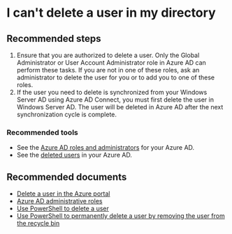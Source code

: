 <properties 
    pageTitle="Problem deleting a user"
    description="Problem deleting a user"
    service="microsoft.aad"
    resource="Microsoft_AAD_IAM"
    ms.author="Jeffsta-MSFT"
    authors="Jeffsta-MSFT"
    selfHelpType="generic"
    supportTopicIds="32586793"
    productPesIds="16578"
    cloudEnvironments="public, Fairfax"
    	articleId="af9602ba-90c1-4183-9407-922b87ed1326"
	ownershipId="AzureIdentity_DirectoryObjectManagement"
/>
# I can't delete a user in my directory

## **Recommended steps**

1. Ensure that you are authorized to delete a user. Only the Global Administrator or User Account Administrator role in Azure AD can perform these tasks. If you are not in one of these roles, ask an administrator to delete the user for you or to add you to one of these roles.<br>
2. If the user you need to delete is synchronized from your Windows Server AD using Azure AD Connect, you must first delete the user in Windows Server AD. The user will be deleted in Azure AD after the next synchronization cycle is complete.<br>

### **Recommended tools**

* See the [Azure AD roles and administrators](https://portal.azure.com/#blade/Microsoft_AAD_IAM/ActiveDirectoryMenuBlade/RolesAndAdministrators) for your Azure AD.<br>
* See the [deleted users](https://portal.azure.com/#blade/Microsoft_AAD_IAM/UsersManagementMenuBlade/DeletedUsers) in your Azure AD.<br>

## **Recommended documents**

* [Delete a user in the Azure portal](https://docs.microsoft.com/azure/active-directory/fundamentals/add-users-azure-active-directory#delete-a-user)<br>
* [Azure AD administrative roles](https://docs.microsoft.com/azure/active-directory/users-groups-roles/directory-assign-admin-roles)<br>
* [Use PowerShell to delete a user](https://docs.microsoft.com/powershell/azuread/v2/set-azureaduser)<br>
* [Use PowerShell to permanently delete a user by removing the user from the recycle bin](https://docs.microsoft.com/powershell/module/MSOnline/Remove-MsolUser?view=azureadps-1.0#optional-parameters)
